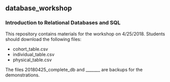 ## database_workshop
### Introduction to Relational Databases and SQL
This repository contains materials for the workshop on 4/25/2018.
Students should download the following files: 
* cohort_table.csv
* individual_table.csv
* physical_table.csv

The files 20180425_complete_db and _______ are backups for the demonstrations.
